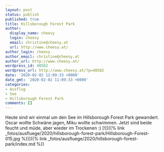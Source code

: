 ```yaml
---
layout: post
status: publish
published: true
title: Hillsborough Forest Park
author:
  display_name: cheesy
  login: cheesy
  email: christine@cheesy.at
  url: http://www.cheesy.at/
author_login: cheesy
author_email: christine@cheesy.at
author_url: http://www.cheesy.at/
wordpress_id: 40582
wordpress_url: http://www.cheesy.at/?p=40582
date: '2020-02-02 12:09:33 +0000'
date_gmt: '2020-02-02 11:09:33 +0000'
categories:
- Ausflug
- See
- Hillsborough Forest Park
comments: []
---
```

Heute sind wir einmal um den See im Hillsborough Forest Park gewandert. Oscar wollte Schwäne jagen, Miku wollte schwimmen. Jetzt sind beide feucht und müde, aber wieder im Trockenen :)
[![]({% link _fotos/ausfluege/2020/hillsborough-forest-park/Hillsborough-Forest-015.jpg %})]({% link _fotos/ausfluege/2020/hillsborough-forest-park/index.md %})
